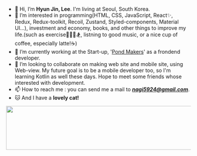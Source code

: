 - 👋 Hi, I’m <b>Hyun Jin, Lee</b>. I'm living at Seoul, South Korea.
- 👀 I’m interested in programming(HTML, CSS, JavaScript, React✨, Redux, Redux-toolkit, Recoil, Zustand, Styled-components, Material UI...), investment and economy, books, and other things to improve my life.(such as exercise🏇🏋️‍♀️🏂, listning to good music, or a nice cup of coffee, especially latte!☕)
- 🌱 I’m currently working at the Start-up, '<a href="https://www.pondmakers.com/">Pond Makers<a/>' as a frondend developer.
- 💞️ I’m looking to collaborate on making web site and mobile site, using Web-view. My future goal is to be a mobile developer too, so I'm learning Kotlin as well these days. Hope to meet some friends whose interested with development.
- 📫 How to reach me : you can send me a mail to <b><i>nagi5924@gmail.com</b></i>. 
- 🐱 And I have a <b>lovely cat!</b>

<!---
lhj5924/lhj5924 is a ✨ special ✨ repository because its `README.md` (this file) appears on your GitHub profile.
You can click the Preview link to take a look at your changes.
--->


<a href="https://github.com/devxb/gitanimals">
  <img
    src="https://render.gitanimals.org/lines/lhj5924?pet-id=638562120234792067"
    width="600"
    height="120"
  />
</a>
  
